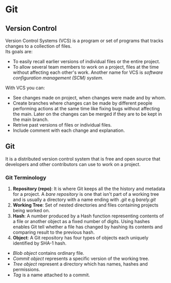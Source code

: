 # Git

## Version Control
Version Control Systems (VCS) is a program or set of programs that tracks changes to a collection of files.</br>
Its goals are:
-  To easily recall earlier versions of individual files or the entire project.
-  To allow several team members to work on a project, files at the time without affecting each other's work.
Another name for VCS is *software configuration management (SCM) system.*</br>

With VCS you can:</br>
-  See changes made on project, when changes were made and by whom.
-  Create branches where changes can be made by different people performing actions at the same time like fixing bugs without affecting the main. Later on the changes can be merged if they are to be kept in the main branch.</br>
-  Retrive past versions of files or individual files.
-  Include comment with each change and explanation.

## Git
It is a distributed version control system that is free and open source that developers and other contributors can use to work on a project.</br>
### Git Terminology
1. __Repository (repo)__: It is where Git keeps all the the history and metadata for a project. A *bare repository* is one that isn't part of a working tree and is usually a directory with a name ending with *.git* e.g *barely.git*
2. __Working Tree__: Set of nested directories and files containing projects being worked on.
3. __Hash__: A number produced by a Hash function representing contents of a file or another object as a fixed number of digits. Using hashes enables Git tell whether a file has changed by hashing its contents and comparing result to the previous hash.
4. __Object__: A Git repository has four types of objects each uniquely identified by SHA-1 hash. 
-  *Blob object* contains ordinary file.
-  *Commit object* represents a specific version of the working tree.
-  *Tree object* represent a directory which has names, hashes and permissions.
-  *Tag* is a name attached to a commit.


